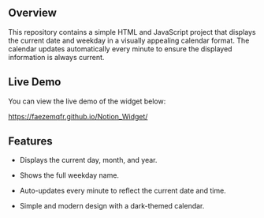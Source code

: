 ## Overview

This repository contains a simple HTML and JavaScript project that displays the current date and weekday in a visually appealing calendar format. The calendar updates automatically every minute to ensure the displayed information is always current.
## Live Demo

You can view the live demo of the widget below:

https://faezemqfr.github.io/Notion_Widget/

## Features

- Displays the current day, month, and year.
- Shows the full weekday name.
- Auto-updates every minute to reflect the current date and time.
- Simple and modern design with a dark-themed calendar.


    ```
